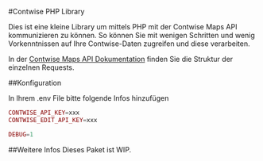 #Contwise PHP Library

Dies ist eine kleine Library um mittels PHP mit der Contwise Maps API kommunizieren zu können.
So können Sie mit wenigen Schritten und wenig Vorkenntnissen auf Ihre Contwise-Daten zugreifen und diese verarbeiten. 

In der [Contwise Maps API Dokumentation](https://tirol.mapservices.eu/nefos_app/web/swagger-ui.html#/) finden Sie die Struktur der einzelnen Requests.



##Konfiguration

In Ihrem .env File bitte folgende Infos hinzufügen

``` php
CONTWISE_API_KEY=xxx
CONTWISE_EDIT_API_KEY=xxx

DEBUG=1
```

##Weitere Infos
Dieses Paket ist WIP.
